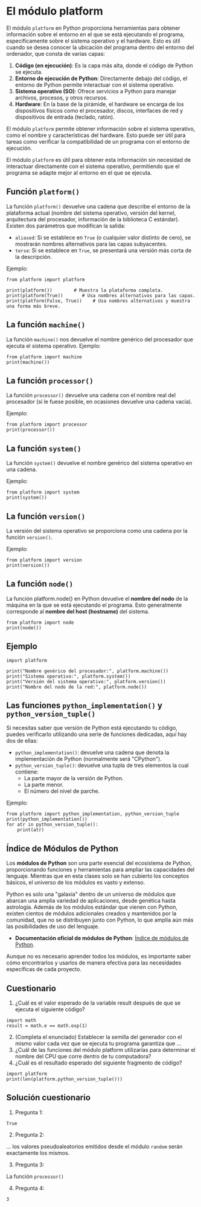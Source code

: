 # El módulo platform

El módulo `platform` en Python proporciona herramientas para obtener información sobre el entorno en el que se está ejecutando el programa, específicamente sobre el sistema operativo y el hardware. Esto es útil cuando se desea conocer la ubicación del programa dentro del entorno del ordenador, que consta de varias capas:

1. **Código (en ejecución)**: Es la capa más alta, donde el código de Python se ejecuta.
2. **Entorno de ejecución de Python**: Directamente debajo del código, el entorno de Python permite interactuar con el sistema operativo.
3. **Sistema operativo (SO)**: Ofrece servicios a Python para manejar archivos, procesos, y otros recursos.
4. **Hardware**: En la base de la pirámide, el hardware se encarga de los dispositivos físicos como el procesador, discos, interfaces de red y dispositivos de entrada (teclado, ratón).

El módulo `platform` permite obtener información sobre el sistema operativo, como el nombre y características del hardware. Esto puede ser útil para tareas como verificar la compatibilidad de un programa con el entorno de ejecución.

El módulo `platform` es útil para obtener esta información sin necesidad de interactuar directamente con el sistema operativo, permitiendo que el programa se adapte mejor al entorno en el que se ejecuta.

## Función `platform()`

La función `platform()` devuelve una cadena que describe el entorno de la plataforma actual (nombre del sistema operativo, versión del kernel, arquitectura del procesador, información de la biblioteca C estándar). Existen dos parámetros que modifican la salida:

- `aliased`: Si se establece en `True` (o cualquier valor distinto de cero), se mostrarán nombres alternativos para las capas subyacentes.
- `terse`: Si se establece en `True`, se presentará una versión más corta de la descripción.

Ejemplo:

```
from platform import platform

print(platform())        # Muestra la plataforma completa.
print(platform(True))       # Usa nombres alternativos para las capas.
print(platform(False, True))    # Usa nombres alternativos y muestra una forma más breve.
```

## La función `machine()`

La función `machine()` nos devuelve  el nombre genérico del procesador que ejecuta el sistema operativo. Ejemplo:

```
from platform import machine
print(machine())
```

## La función `processor()`

La función `processor()` devuelve una cadena con el nombre real del procesador (si le fuese posible, en ocasiones devuelve una cadena vacía).

Ejemplo:
```
from platform import processor
print(processor())
```

## La función `system()`

La función `system()` devuelve el nombre genérico del sistema operativo en una cadena.

Ejemplo:

```
from platform import system
print(system())
```

## La función `version()`

La versión del sistema operativo se proporciona como una cadena por la función `version()`.

Ejemplo:

```
from platform import version
print(version())
```

## La función `node()`

La función platform.node() en Python devuelve el **nombre del nodo** de la máquina en la que se está ejecutando el programa. Esto generalmente corresponde al **nombre del host (hostname)** del sistema.

```
from platform import node
print(node())
```

## Ejemplo

```
import platform

print("Nombre genérico del procesador:", platform.machine())
print("Sistema operativo:", platform.system())
print("Versión del sistema operativo:", platform.version())
print("Nombre del nodo de la red:", platform.node())
```


## Las funciones `python_implementation()` y `python_version_tuple()`

Si necesitas saber que versión de Python está ejecutando tu código, puedes verificarlo utilizando una serie de funciones dedicadas, aquí hay dos de ellas:

* `python_implementation()`: devuelve una cadena que denota la implementación de Python (normalmente será "CPython").
* `python_version_tuple()`: devuelve una tupla de tres elementos la cual contiene:
    * La parte mayor de la versión de Python.
    * La parte menor.
    * El número del nivel de parche.

Ejemplo:
```
from platform import python_implementation, python_version_tuple
print(python_implementation())
for atr in python_version_tuple():
    print(atr)
```

## Índice de Módulos de Python

Los **módulos de Python** son una parte esencial del ecosistema de Python, proporcionando funciones y herramientas para ampliar las capacidades del lenguaje. Mientras que en esta clases solo se han cubierto los conceptos básicos, el universo de los módulos es vasto y extenso.

Python es solo una "galaxia" dentro de un universo de módulos que abarcan una amplia variedad de aplicaciones, desde genética hasta astrología. Además de los módulos estándar que vienen con Python, existen cientos de módulos adicionales creados y mantenidos por la comunidad, que no se distribuyen junto con Python, lo que amplía aún más las posibilidades de uso del lenguaje.

* **Documentación oficial de módulos de Python**: [Índice de módulos de Python](https://docs.python.org/3/py-modindex.html).

Aunque no es necesario aprender todos los módulos, es importante saber cómo encontrarlos y usarlos de manera efectiva para las necesidades específicas de cada proyecto.

## Cuestionario

1. ¿Cuál es el valor esperado de la variable result después de que se ejecuta el siguiente código?
```
import math
result = math.e == math.exp(1)
```

2. (Completa el enunciado) Establecer la semilla del generador con el mismo valor cada vez que se ejecuta tu programa garantiza que ...
3. ¿Cuál de las funciones del módulo platform utilizarías para determinar el nombre del CPU que corre dentro de tu computadora?
4. ¿Cuál es el resultado esperado del siguiente fragmento de código?
```
import platform
print(len(platform.python_version_tuple()))
```

## Solución cuestionario

1. Pregunta 1:

`True`

2. Pregunta 2:

 ... los valores pseudoaleatorios emitidos desde el módulo `random` serán exactamente los mismos.

3. Pregunta 3:

La función `processor()`

4. Pregunta 4:

`3`
